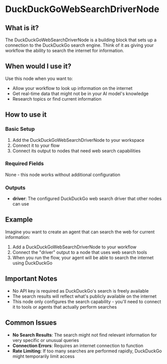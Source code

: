 # DuckDuckGoWebSearchDriverNode

## What is it?

The DuckDuckGoWebSearchDriverNode is a building block that sets up a connection to the DuckDuckGo search engine. Think of it as giving your workflow the ability to search the internet for information.

## When would I use it?

Use this node when you want to:

- Allow your workflow to look up information on the internet
- Get real-time data that might not be in your AI model's knowledge
- Research topics or find current information

## How to use it

### Basic Setup

1. Add the DuckDuckGoWebSearchDriverNode to your workspace
1. Connect it to your flow
1. Connect its output to nodes that need web search capabilities

### Required Fields

None - this node works without additional configuration

### Outputs

- **driver**: The configured DuckDuckGo web search driver that other nodes can use

## Example

Imagine you want to create an agent that can search the web for current information:

1. Add a DuckDuckGoWebSearchDriverNode to your workflow
1. Connect the "driver" output to a node that uses web search tools
1. When you run the flow, your agent will be able to search the internet using DuckDuckGo

## Important Notes

- No API key is required as DuckDuckGo's search is freely available
- The search results will reflect what's publicly available on the internet
- This node only configures the search capability - you'll need to connect it to tools or agents that actually perform searches

## Common Issues

- **No Search Results**: The search might not find relevant information for very specific or unusual queries
- **Connection Errors**: Requires an internet connection to function
- **Rate Limiting**: If too many searches are performed rapidly, DuckDuckGo might temporarily limit access
